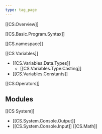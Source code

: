 ```yaml
---
type: tag_page
---
```

[[CS.Overview]]


[[CS.Basic.Program.Syntax]]


[[CS.namespace]]

[[CS Variables]]
- [[CS.Variables.Data.Types]]
	- [[CS.Variables.Type.Casting]]
- [[CS.Variables.Constants]]


[[CS.Operators]]

## Modules
[[CS System]]
- [[CS.System.Console.Output]]
- [[CS.System.Console.Input]]
[[CS.Math]]
